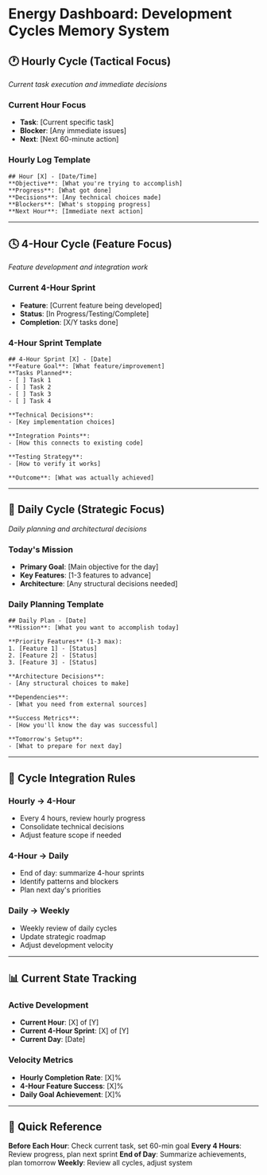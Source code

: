 # Energy Dashboard: Development Cycles Memory System

## 🕐 **Hourly Cycle (Tactical Focus)**

_Current task execution and immediate decisions_

### Current Hour Focus

- **Task**: [Current specific task]
- **Blocker**: [Any immediate issues]
- **Next**: [Next 60-minute action]

### Hourly Log Template

```
## Hour [X] - [Date/Time]
**Objective**: [What you're trying to accomplish]
**Progress**: [What got done]
**Decisions**: [Any technical choices made]
**Blockers**: [What's stopping progress]
**Next Hour**: [Immediate next action]
```

---

## 🕓 **4-Hour Cycle (Feature Focus)**

_Feature development and integration work_

### Current 4-Hour Sprint

- **Feature**: [Current feature being developed]
- **Status**: [In Progress/Testing/Complete]
- **Completion**: [X/Y tasks done]

### 4-Hour Sprint Template

```
## 4-Hour Sprint [X] - [Date]
**Feature Goal**: [What feature/improvement]
**Tasks Planned**:
- [ ] Task 1
- [ ] Task 2
- [ ] Task 3
- [ ] Task 4

**Technical Decisions**:
- [Key implementation choices]

**Integration Points**:
- [How this connects to existing code]

**Testing Strategy**:
- [How to verify it works]

**Outcome**: [What was actually achieved]
```

---

## 📅 **Daily Cycle (Strategic Focus)**

_Daily planning and architectural decisions_

### Today's Mission

- **Primary Goal**: [Main objective for the day]
- **Key Features**: [1-3 features to advance]
- **Architecture**: [Any structural decisions needed]

### Daily Planning Template

```
## Daily Plan - [Date]
**Mission**: [What you want to accomplish today]

**Priority Features** (1-3 max):
1. [Feature 1] - [Status]
2. [Feature 2] - [Status]
3. [Feature 3] - [Status]

**Architecture Decisions**:
- [Any structural choices to make]

**Dependencies**:
- [What you need from external sources]

**Success Metrics**:
- [How you'll know the day was successful]

**Tomorrow's Setup**:
- [What to prepare for next day]
```

---

## 🔄 **Cycle Integration Rules**

### Hourly → 4-Hour

- Every 4 hours, review hourly progress
- Consolidate technical decisions
- Adjust feature scope if needed

### 4-Hour → Daily

- End of day: summarize 4-hour sprints
- Identify patterns and blockers
- Plan next day's priorities

### Daily → Weekly

- Weekly review of daily cycles
- Update strategic roadmap
- Adjust development velocity

---

## 📊 **Current State Tracking**

### Active Development

- **Current Hour**: [X] of [Y]
- **Current 4-Hour Sprint**: [X] of [Y]
- **Current Day**: [Date]

### Velocity Metrics

- **Hourly Completion Rate**: [X]%
- **4-Hour Feature Success**: [X]%
- **Daily Goal Achievement**: [X]%

---

## 🎯 **Quick Reference**

**Before Each Hour**: Check current task, set 60-min goal
**Every 4 Hours**: Review progress, plan next sprint
**End of Day**: Summarize achievements, plan tomorrow
**Weekly**: Review all cycles, adjust system
